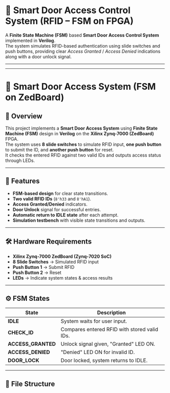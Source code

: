 # 🔐 Smart Door Access Control System (RFID – FSM on FPGA)

A **Finite State Machine (FSM)** based **Smart Door Access Control System** implemented in **Verilog**.  
The system simulates RFID-based authentication using slide switches and push buttons, providing clear *Access Granted* / *Access Denied* indications along with a door unlock signal.

---

---

# 🔐 Smart Door Access System (FSM on ZedBoard)

## 📌 Overview
This project implements a **Smart Door Access System** using **Finite State Machine (FSM)** design in **Verilog** on the **Xilinx Zynq-7000 (ZedBoard)** FPGA.  
The system uses **8 slide switches** to simulate RFID input, **one push button** to submit the ID, and **another push button** for reset.  
It checks the entered RFID against two valid IDs and outputs access status through LEDs.

---

## 🎯 Features
- **FSM-based design** for clear state transitions.
- **Two valid RFID IDs** (`8'h33` and `8'hA1`).
- **Access Granted/Denied** indicators.
- **Door Unlock** signal for successful entries.
- **Automatic return to IDLE state** after each attempt.
- **Simulation testbench** with visible state transitions and outputs.

---

## 🛠 Hardware Requirements
- **Xilinx Zynq-7000 ZedBoard (Zynq-7020 SoC)**
- **8 Slide Switches** → Simulated RFID input
- **Push Button 1** → Submit RFID
- **Push Button 2** → Reset
- **LEDs** → Indicate system states & access results

---

## ⚙️ FSM States
| State | Description |
|-------|-------------|
| **IDLE** | System waits for user input. |
| **CHECK_ID** | Compares entered RFID with stored valid IDs. |
| **ACCESS_GRANTED** | Unlock signal given, "Granted" LED ON. |
| **ACCESS_DENIED** | "Denied" LED ON for invalid ID. |
| **DOOR_LOCK** | Door locked, system returns to IDLE. |

---

## 📂 File Structure


